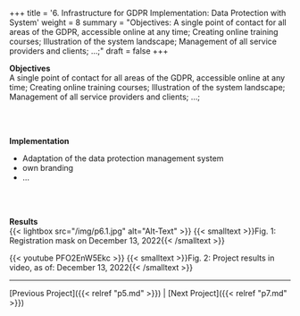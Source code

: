 +++
title = '6. Infrastructure for GDPR Implementation: Data Protection with System'
weight = 8
summary = "Objectives: A single point of contact for all areas of the GDPR, accessible online at any time; Creating online training courses; Illustration of the system landscape; Management of all service providers and clients; …;"
draft = false
+++


**Objectives**  
A single point of contact for all areas of the GDPR, accessible online at any time; Creating online training courses; Illustration of the system landscape; Management of all service providers and clients; …;  

</br></br>  

**Implementation**  
- Adaptation of the data protection management system
- own branding
- …  

</br></br>  

**Results**  
{{< lightbox src="/img/p6.1.jpg" alt="Alt-Text" >}}
{{< smalltext >}}Fig. 1: Registration mask on December 13, 2022{{< /smalltext >}}


{{< youtube PFO2EnW5Ekc >}}
{{< smalltext >}}Fig. 2: Project results in video, as of: December 13, 2022{{< /smalltext >}}


---

[Previous Project]({{< relref "p5.md" >}}) | [Next Project]({{< relref "p7.md" >}})
 



